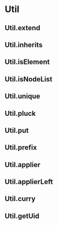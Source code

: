 Util
==================

Util.extend
------------------

Util.inherits
------------------

Util.isElement
------------------

Util.isNodeList
------------------

Util.unique
------------------

Util.pluck
------------------

Util.put
------------------

Util.prefix
------------------

Util.applier
------------------

Util.applierLeft
------------------

Util.curry
------------------

Util.getUid
------------------
